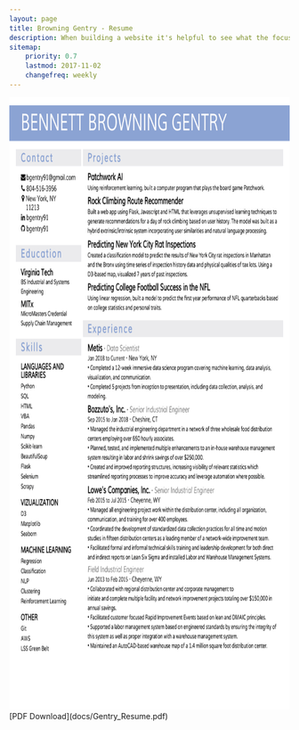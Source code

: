 ```yaml
---
layout: page
title: Browning Gentry - Resume
description: When building a website it's helpful to see what the focus of your site is. This page is an example of how to show a website's focus.
sitemap:
    priority: 0.7
    lastmod: 2017-11-02
    changefreq: weekly
---
```

<img src="/docs/Gentry_Resume.png" alt="Me" style="width: 850; height:1100px"/>
[PDF Download](docs/Gentry_Resume.pdf)